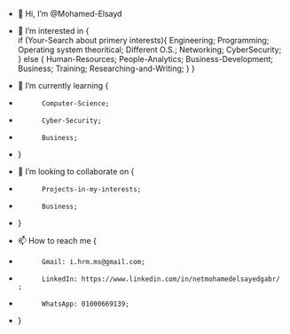 - 👋 Hi, I’m @Mohamed-Elsayd


-  👀 I’m interested in {     
            if (Your-Search about primery interests){
                   Engineering;
                   Programming;
                   Operating system theoritical;
                   Different O.S.;
                   Networking;
                   CyberSecurity;
      }
            else {
                   Human-Resources;
                   People-Analytics;
                   Business-Development;
                   Business;
                   Training;
                   Researching-and-Writing;
      }
}
          
- 🌱 I’m currently learning {
-           Computer-Science;
-           Cyber-Security;
-           Business;
- }

- 💞️ I’m looking to collaborate on {
-           Projects-in-my-interests;
-           Business;
- }

- 📫 How to reach me {
-           Gmail: i.hrm.ms@gmail.com;
-           LinkedIn: https://www.linkedin.com/in/netmohamedelsayedgabr/ ;
-           WhatsApp: 01000669139;
- }

<!---
Mohamed-Elsayd/Mohamed-Elsayd is a ✨ special ✨ repository because its `README.md` (this file) appears on your GitHub profile.
You can click the Preview link to take a look at your changes.
--->
